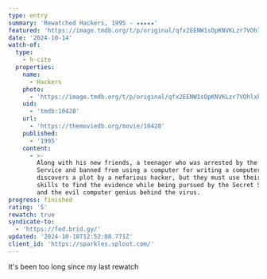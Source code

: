 ```yaml
---
type: entry
summary: 'Rewatched Hackers, 1995 - ★★★★★'
featured: 'https://image.tmdb.org/t/p/original/qfx2EENW1sOpKNVKLzr7VOhlxkt.jpg'
date: '2024-10-14'
watch-of:
  type:
    - h-cite
  properties:
    name:
      - Hackers
    photo:
      - 'https://image.tmdb.org/t/p/original/qfx2EENW1sOpKNVKLzr7VOhlxkt.jpg'
    uid:
      - 'tmdb:10428'
    url:
      - 'https://themoviedb.org/movie/10428'
    published:
      - '1995'
    content:
      - >-
        Along with his new friends, a teenager who was arrested by the US Secret
        Service and banned from using a computer for writing a computer virus
        discovers a plot by a nefarious hacker, but they must use their computer
        skills to find the evidence while being pursued by the Secret Service
        and the evil computer genius behind the virus.
progress: finished
rating: '5'
rewatch: true
syndicate-to:
  - 'https://fed.brid.gy/'
updated: '2024-10-18T12:52:08.771Z'
client_id: 'https://sparkles.sploot.com/'
---
```

It's been too long since my last rewatch
